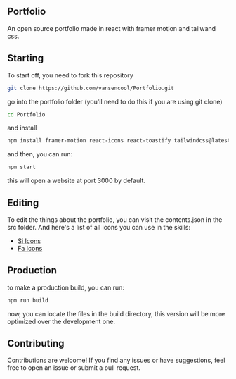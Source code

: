 ## Portfolio
An open source portfolio made in react with framer motion and tailwand css.

## Starting
To start off, you need to fork this repository
```bash
git clone https://github.com/vansencool/Portfolio.git
```

go into the portfolio folder (you'll need to do this if you are using git clone)
```bash
cd Portfolio
```

and install
```bash
npm install framer-motion react-icons react-toastify tailwindcss@latest postcss@latest autoprefixer@latest
```

and then, you can run:
```bash
npm start
```
this will open a website at port 3000 by default.

## Editing
To edit the things about the portfolio, you can visit the contents.json in the src folder.
And here's a list of all icons you can use in the skills:
- [Si Icons](https://react-icons.github.io/react-icons/icons/si/)
- [Fa Icons](https://react-icons.github.io/react-icons/icons/fa/)

## Production
to make a production build, you can run:
```bash
npm run build
```
now, you can locate the files in the build directory, this version will be more optimized over the development one.

## Contributing
Contributions are welcome! If you find any issues or have suggestions, feel free to open an issue or submit a pull request.
